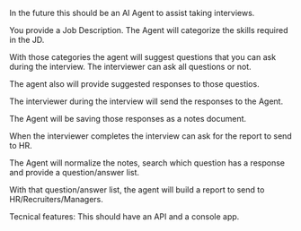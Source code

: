 In the future this should be an AI Agent to assist taking interviews.

You provide a Job Description.
The Agent will categorize the skills required in the JD.

With those categories the agent will suggest questions that you can ask during the interview.
The interviewer can ask all questions or not.

The agent also will provide suggested responses to those questios.

The interviewer during the interview will send the responses to the Agent.

The Agent will be saving those responses as a notes document.

When the interviewer completes the interview can ask for the report to send to HR.

The Agent will normalize the notes, search which question has a response and provide a question/answer list.

With that question/answer list, the agent will build a report to send to HR/Recruiters/Managers.

Tecnical features:
This should have an API and a console app.
